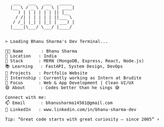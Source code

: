 <pre>
   ___   ___   ___   _____ 
  |__ \ / _ \ / _ \ | ____|
     ) | | | | | | || |__  
    / /| | | | | | ||___ \ 
   / /_| |_| | |_| | ___) |
  |____|\___/ \___/ |____/ 


> Loading Bhanu Sharma's Dev Terminal...

👨‍💻 Name       : Bhanu Sharma  
📍 Location   : India  
🧠 Stack      : MERN (MongoDB, Express, React, Node.js)    
📚 Learning   : FastAPI, System Design, DevOps  
🚀 Projects   : Portfolio Website  
💼 Internship : Currently working as Intern at Brudite  
🎯 Focus      : Web & App Development | Clean UI/UX  
😄 About      : Codes better than he sings 😅  

Connect with me:   
📫 Email      : bhanusharma14581@gmail.com  
📱 LinkedIn   : www.linkedin.com/in/bhanu-sharma-dev  

Tip: “Great code starts with great curiosity — since 2005” ⚡
</pre>
